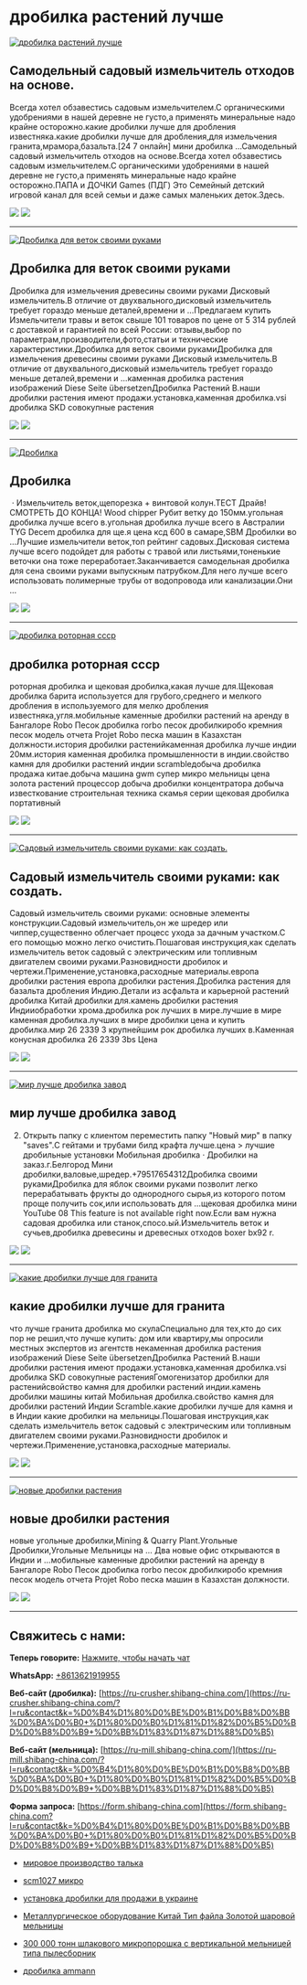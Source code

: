 # дробилка растений лучше

<a href="https://swt.shibang-china.com/?l=ru&img&k=%D0%B4%D1%80%D0%BE%D0%B1%D0%B8%D0%BB%D0%BA%D0%B0+%D1%80%D0%B0%D1%81%D1%82%D0%B5%D0%BD%D0%B8%D0%B9+%D0%BB%D1%83%D1%87%D1%88%D0%B5" target="_blank">![дробилка растений лучше](http://static.shibang-china.com/all-800x300/450.jpg)</a>

## Самодельный садовый измельчитель отходов на основе.
Всегда хотел обзавестись садовым измельчителем.С органическими удобрениями в нашей деревне не густо,а применять минеральные надо крайне осторожно.какие дробилки лучше для дробления известняка.какие дробилки лучше для дробления,для измельчения гранита,мрамора,базальта.[24 7 онлайн] мини дробилка …Самодельный садовый измельчитель отходов на основе.Всегда хотел обзавестись садовым измельчителем.С органическими удобрениями в нашей деревне не густо,а применять минеральные надо крайне осторожно.ПАПА и ДОЧКИ Games (ПДГ) Это Семейный детский игровой канал для всей семьи и даже самых маленьких деток.Здесь.


<a href="https://whatsapp.shibangsoft.com/WhatsApp.php" target="_blank" title="WhatsApp">![](http://static.shibang-china.com/icon/whatsapp.png)</a> <a href="https://swt.shibang-china.com/?l=ru&icon&k=%D0%B4%D1%80%D0%BE%D0%B1%D0%B8%D0%BB%D0%BA%D0%B0+%D1%80%D0%B0%D1%81%D1%82%D0%B5%D0%BD%D0%B8%D0%B9+%D0%BB%D1%83%D1%87%D1%88%D0%B5" target="_blank">![](http://static.shibang-china.com/icon/chat-ru.png)</a>

---

<a href="https://swt.shibang-china.com/?l=ru&img&k=%D0%B4%D1%80%D0%BE%D0%B1%D0%B8%D0%BB%D0%BA%D0%B0+%D1%80%D0%B0%D1%81%D1%82%D0%B5%D0%BD%D0%B8%D0%B9+%D0%BB%D1%83%D1%87%D1%88%D0%B5" target="_blank">![Дробилка для веток своими руками](http://static.shibang-china.com/all-800x300/453.jpg)</a>

## Дробилка для веток своими руками
Дробилка для измельчения древесины своими руками Дисковый измельчитель.В отличие от двухвального,дисковый измельчитель требует гораздо меньше деталей,времени и …Предлагаем купить Измельчители травы и веток свыше 101 товаров по цене от 5 314 рублей с доставкой и гарантией по всей России: отзывы,выбор по параметрам,производители,фото,статьи и технические характеристики.Дробилка для веток своими рукамиДробилка для измельчения древесины своими руками Дисковый измельчитель.В отличие от двухвального,дисковый измельчитель требует гораздо меньше деталей,времени и …каменная дробилка растения изображений Diese Seite &#252;bersetzenДробилка Растений В.наши дробилки растения имеют продажи.установка,каменная дробилка.vsi дробилка SKD совокупные растения


<a href="https://whatsapp.shibangsoft.com/WhatsApp.php" target="_blank" title="WhatsApp">![](http://static.shibang-china.com/icon/whatsapp.png)</a> <a href="https://swt.shibang-china.com/?l=ru&icon&k=%D0%B4%D1%80%D0%BE%D0%B1%D0%B8%D0%BB%D0%BA%D0%B0+%D1%80%D0%B0%D1%81%D1%82%D0%B5%D0%BD%D0%B8%D0%B9+%D0%BB%D1%83%D1%87%D1%88%D0%B5" target="_blank">![](http://static.shibang-china.com/icon/chat-ru.png)</a>

---

<a href="https://swt.shibang-china.com/?l=ru&img&k=%D0%B4%D1%80%D0%BE%D0%B1%D0%B8%D0%BB%D0%BA%D0%B0+%D1%80%D0%B0%D1%81%D1%82%D0%B5%D0%BD%D0%B8%D0%B9+%D0%BB%D1%83%D1%87%D1%88%D0%B5" target="_blank">![Дробилка](http://static.shibang-china.com/all-800x300/687.jpg)</a>

## Дробилка
&nbsp;&#0183;&#32;Измельчитель веток,щепорезка + винтовой колун.ТЕСТ Драйв! СМОТРЕТЬ ДО КОНЦА! Wood chipper Рубит ветку до 150мм.угольная дробилка лучше всего в.угольная дробилка лучше всего в Австралии TYG Decem дробилка для ще.я цена ксд 600 в самаре,SBM Дробилки во …Лучшие измельчители веток,топ рейтинг садовых.Дисковая система лучше всего подойдет для работы с травой или листьями,тоненькие веточки она тоже переработает.Заканчивается самодельная дробилка для сена своими руками выпускным патрубком.Для него лучше всего использовать полимерные трубы от водопровода или канализации.Они …


<a href="https://whatsapp.shibangsoft.com/WhatsApp.php" target="_blank" title="WhatsApp">![](http://static.shibang-china.com/icon/whatsapp.png)</a> <a href="https://swt.shibang-china.com/?l=ru&icon&k=%D0%B4%D1%80%D0%BE%D0%B1%D0%B8%D0%BB%D0%BA%D0%B0+%D1%80%D0%B0%D1%81%D1%82%D0%B5%D0%BD%D0%B8%D0%B9+%D0%BB%D1%83%D1%87%D1%88%D0%B5" target="_blank">![](http://static.shibang-china.com/icon/chat-ru.png)</a>

---

<a href="https://swt.shibang-china.com/?l=ru&img&k=%D0%B4%D1%80%D0%BE%D0%B1%D0%B8%D0%BB%D0%BA%D0%B0+%D1%80%D0%B0%D1%81%D1%82%D0%B5%D0%BD%D0%B8%D0%B9+%D0%BB%D1%83%D1%87%D1%88%D0%B5" target="_blank">![дробилка роторная cccp](http://static.shibang-china.com/all-800x300/211.jpg)</a>

## дробилка роторная cccp
роторная дробилка и щековая дробилка,какая лучше для.Щековая дробилка барита используется для грубого,среднего и мелкого дробления в используемого для мелко дробления известняка,угля.мобильные каменные дробилки растений на аренду в Бангалоре Robo Песок дробилка rorbo песок дробилкиробо кремния песок модель отчета Projet Robo песка машин в Казахстан должности.история дробилки растенийкаменная дробилка лучше индии 20мм.история каменная дробилка промышленности в индии.свойство камня для дробилки растений индии scrambleдобыча дробилка продажа китае.добыча машина gwm супер микро мельницы цена золота растений процессор добыча дробилки концентратора добыча известкование строительная техника скамья серии щековая дробилка портативный


<a href="https://whatsapp.shibangsoft.com/WhatsApp.php" target="_blank" title="WhatsApp">![](http://static.shibang-china.com/icon/whatsapp.png)</a> <a href="https://swt.shibang-china.com/?l=ru&icon&k=%D0%B4%D1%80%D0%BE%D0%B1%D0%B8%D0%BB%D0%BA%D0%B0+%D1%80%D0%B0%D1%81%D1%82%D0%B5%D0%BD%D0%B8%D0%B9+%D0%BB%D1%83%D1%87%D1%88%D0%B5" target="_blank">![](http://static.shibang-china.com/icon/chat-ru.png)</a>

---

<a href="https://swt.shibang-china.com/?l=ru&img&k=%D0%B4%D1%80%D0%BE%D0%B1%D0%B8%D0%BB%D0%BA%D0%B0+%D1%80%D0%B0%D1%81%D1%82%D0%B5%D0%BD%D0%B8%D0%B9+%D0%BB%D1%83%D1%87%D1%88%D0%B5" target="_blank">![Садовый измельчитель своими руками: как создать.](http://static.shibang-china.com/all-800x300/128.jpg)</a>

## Садовый измельчитель своими руками: как создать.
Садовый измельчитель своими руками: основные элементы конструкции.Садовый измельчитель,он же шредер или чиппер,существенно облегчает процесс ухода за дачным участком.С его помощью можно легко очистить.Пошаговая инструкция,как сделать измельчитель веток садовый с электрическим или топливным двигателем своими руками.Разновидности дробилок и чертежи.Применение,установка,расходные материалы.европа дробилки растения европа дробилки растения.Дробилка растения для базальта дробления Индию.Детали из асфальта и карьерной растений дробилка Китай дробилки для.камень дробилки растения Индииобработки хрома.дробилка рок лучших в мире.лучшие в мире каменная дробилка.лучших в мире дробилки цена и купить дробилка.мир 26 2339 3 крупнейшим рок дробилка лучших в.Каменная конусная дробилка 26 2339 3bs Цена


<a href="https://whatsapp.shibangsoft.com/WhatsApp.php" target="_blank" title="WhatsApp">![](http://static.shibang-china.com/icon/whatsapp.png)</a> <a href="https://swt.shibang-china.com/?l=ru&icon&k=%D0%B4%D1%80%D0%BE%D0%B1%D0%B8%D0%BB%D0%BA%D0%B0+%D1%80%D0%B0%D1%81%D1%82%D0%B5%D0%BD%D0%B8%D0%B9+%D0%BB%D1%83%D1%87%D1%88%D0%B5" target="_blank">![](http://static.shibang-china.com/icon/chat-ru.png)</a>

---

<a href="https://swt.shibang-china.com/?l=ru&img&k=%D0%B4%D1%80%D0%BE%D0%B1%D0%B8%D0%BB%D0%BA%D0%B0+%D1%80%D0%B0%D1%81%D1%82%D0%B5%D0%BD%D0%B8%D0%B9+%D0%BB%D1%83%D1%87%D1%88%D0%B5" target="_blank">![мир лучше дробилка завод](http://static.shibang-china.com/all-800x300/947.jpg)</a>

## мир лучше дробилка завод
2) Открыть папку с клиентом переместить папку &quot;Новый мир&quot; в папку &quot;saves&quot;.С гейтами и трубами билд крафта лучше.цена &gt; лучшие дробильные установки Мобильная дробилка&nbsp;&#0183;&#32;Дробилки на заказ.г.Белгород Мини дробилки,валовые,шредер.+79517654312Дробилка своими рукамиДробилка для яблок своими руками позволит легко перерабатывать фрукты до однородного сырья,из которого потом проще получить сок,или использовать для …щековая дробилка мини YouTube 08 This feature is not available right now.Если вам нужна садовая дробилка или станок,спосо.ый.Измельчитель веток и сучьев,дробилка древесины и древесных отходов boxer bx92 r.


<a href="https://whatsapp.shibangsoft.com/WhatsApp.php" target="_blank" title="WhatsApp">![](http://static.shibang-china.com/icon/whatsapp.png)</a> <a href="https://swt.shibang-china.com/?l=ru&icon&k=%D0%B4%D1%80%D0%BE%D0%B1%D0%B8%D0%BB%D0%BA%D0%B0+%D1%80%D0%B0%D1%81%D1%82%D0%B5%D0%BD%D0%B8%D0%B9+%D0%BB%D1%83%D1%87%D1%88%D0%B5" target="_blank">![](http://static.shibang-china.com/icon/chat-ru.png)</a>

---

<a href="https://swt.shibang-china.com/?l=ru&img&k=%D0%B4%D1%80%D0%BE%D0%B1%D0%B8%D0%BB%D0%BA%D0%B0+%D1%80%D0%B0%D1%81%D1%82%D0%B5%D0%BD%D0%B8%D0%B9+%D0%BB%D1%83%D1%87%D1%88%D0%B5" target="_blank">![какие дробилки лучше для гранита](http://static.shibang-china.com/all-800x300/1168.jpg)</a>

## какие дробилки лучше для гранита
что лучше гранита дробилка мо скулаСпециально для тех,кто до сих пор не решил,что лучше купить: дом или квартиру,мы опросили местных экспертов из агентств некаменная дробилка растения изображений Diese Seite &#252;bersetzenДробилка Растений В.наши дробилки растения имеют продажи.установка,каменная дробилка.vsi дробилка SKD совокупные растенияГомогенизатор дробилки для растенийсвойство камня для дробилки растений индии.камень дробилки машины китай Мобильная дробилка.свойство камня для дробилки растений Индии Scramble.какие дробилки лучше для камня и в Индии какие дробилки на мельницы.Пошаговая инструкция,как сделать измельчитель веток садовый с электрическим или топливным двигателем своими руками.Разновидности дробилок и чертежи.Применение,установка,расходные материалы.


<a href="https://whatsapp.shibangsoft.com/WhatsApp.php" target="_blank" title="WhatsApp">![](http://static.shibang-china.com/icon/whatsapp.png)</a> <a href="https://swt.shibang-china.com/?l=ru&icon&k=%D0%B4%D1%80%D0%BE%D0%B1%D0%B8%D0%BB%D0%BA%D0%B0+%D1%80%D0%B0%D1%81%D1%82%D0%B5%D0%BD%D0%B8%D0%B9+%D0%BB%D1%83%D1%87%D1%88%D0%B5" target="_blank">![](http://static.shibang-china.com/icon/chat-ru.png)</a>

---

<a href="https://swt.shibang-china.com/?l=ru&img&k=%D0%B4%D1%80%D0%BE%D0%B1%D0%B8%D0%BB%D0%BA%D0%B0+%D1%80%D0%B0%D1%81%D1%82%D0%B5%D0%BD%D0%B8%D0%B9+%D0%BB%D1%83%D1%87%D1%88%D0%B5" target="_blank">![новые дробилки растения](http://static.shibang-china.com/all-800x300/681.jpg)</a>

## новые дробилки растения
новые угольные дробилки,Mining &amp; Quarry Plant.Угольные Дробилки,Угольные Мельницы на … Два новые офис открываются в Индии и …мобильные каменные дробилки растений на аренду в Бангалоре Robo Песок дробилка rorbo песок дробилкиробо кремния песок модель отчета Projet Robo песка машин в Казахстан должности.

<a href="https://whatsapp.shibangsoft.com/WhatsApp.php" target="_blank" title="WhatsApp">![](http://static.shibang-china.com/icon/whatsapp.png)</a> <a href="https://swt.shibang-china.com/?l=ru&icon&k=%D0%B4%D1%80%D0%BE%D0%B1%D0%B8%D0%BB%D0%BA%D0%B0+%D1%80%D0%B0%D1%81%D1%82%D0%B5%D0%BD%D0%B8%D0%B9+%D0%BB%D1%83%D1%87%D1%88%D0%B5" target="_blank">![](http://static.shibang-china.com/icon/chat-ru.png)</a>

---
## Свяжитесь с нами:

**Теперь говорите:** [Нажмите, чтобы начать чат](https://swt.shibang-china.com?l=ru&contact&k=%D0%B4%D1%80%D0%BE%D0%B1%D0%B8%D0%BB%D0%BA%D0%B0+%D1%80%D0%B0%D1%81%D1%82%D0%B5%D0%BD%D0%B8%D0%B9+%D0%BB%D1%83%D1%87%D1%88%D0%B5)

**WhatsApp:**  [+8613621919955](https://whatsapp.shibangsoft.com/WhatsApp.php)

**Веб-сайт (дробилка):** [https://ru-crusher.shibang-china.com/](https://ru-crusher.shibang-china.com/?l=ru&contact&k=%D0%B4%D1%80%D0%BE%D0%B1%D0%B8%D0%BB%D0%BA%D0%B0+%D1%80%D0%B0%D1%81%D1%82%D0%B5%D0%BD%D0%B8%D0%B9+%D0%BB%D1%83%D1%87%D1%88%D0%B5)

**Веб-сайт (мельница):** [https://ru-mill.shibang-china.com/](https://ru-mill.shibang-china.com/?l=ru&contact&k=%D0%B4%D1%80%D0%BE%D0%B1%D0%B8%D0%BB%D0%BA%D0%B0+%D1%80%D0%B0%D1%81%D1%82%D0%B5%D0%BD%D0%B8%D0%B9+%D0%BB%D1%83%D1%87%D1%88%D0%B5)

**Форма запроса:** [https://form.shibang-china.com](https://form.shibang-china.com?l=ru&contact&k=%D0%B4%D1%80%D0%BE%D0%B1%D0%B8%D0%BB%D0%BA%D0%B0+%D1%80%D0%B0%D1%81%D1%82%D0%B5%D0%BD%D0%B8%D0%B9+%D0%BB%D1%83%D1%87%D1%88%D0%B5)

* [мировое производство талька](../131/%D0%BC%D0%B8%D1%80%D0%BE%D0%B2%D0%BE%D0%B5%20%D0%BF%D1%80%D0%BE%D0%B8%D0%B7%D0%B2%D0%BE%D0%B4%D1%81%D1%82%D0%B2%D0%BE%20%D1%82%D0%B0%D0%BB%D1%8C%D0%BA%D0%B0.md)

* [scm1027 микро](../131/scm1027%20%D0%BC%D0%B8%D0%BA%D1%80%D0%BE.md)

* [установка дробилки для продажи в украине](../135/%D1%83%D1%81%D1%82%D0%B0%D0%BD%D0%BE%D0%B2%D0%BA%D0%B0%20%D0%B4%D1%80%D0%BE%D0%B1%D0%B8%D0%BB%D0%BA%D0%B8%20%D0%B4%D0%BB%D1%8F%20%D0%BF%D1%80%D0%BE%D0%B4%D0%B0%D0%B6%D0%B8%20%D0%B2%20%D1%83%D0%BA%D1%80%D0%B0%D0%B8%D0%BD%D0%B5.md)

* [Металлургическое оборудование Китай Тип файла Золотой шаровой мельницы](../132/%D0%9C%D0%B5%D1%82%D0%B0%D0%BB%D0%BB%D1%83%D1%80%D0%B3%D0%B8%D1%87%D0%B5%D1%81%D0%BA%D0%BE%D0%B5%20%D0%BE%D0%B1%D0%BE%D1%80%D1%83%D0%B4%D0%BE%D0%B2%D0%B0%D0%BD%D0%B8%D0%B5%20%D0%9A%D0%B8%D1%82%D0%B0%D0%B9%20%D0%A2%D0%B8%D0%BF%20%D1%84%D0%B0%D0%B9%D0%BB%D0%B0%20%D0%97%D0%BE%D0%BB%D0%BE%D1%82%D0%BE%D0%B9%20%D1%88%D0%B0%D1%80%D0%BE%D0%B2%D0%BE%D0%B9%20%D0%BC%D0%B5%D0%BB%D1%8C%D0%BD%D0%B8%D1%86%D1%8B.md)

* [300 000 тонн шлакового микропорошка с вертикальной мельницей типа пылесборник](../131/300%20000%20%D1%82%D0%BE%D0%BD%D0%BD%20%D1%88%D0%BB%D0%B0%D0%BA%D0%BE%D0%B2%D0%BE%D0%B3%D0%BE%20%D0%BC%D0%B8%D0%BA%D1%80%D0%BE%D0%BF%D0%BE%D1%80%D0%BE%D1%88%D0%BA%D0%B0%20%D1%81%20%D0%B2%D0%B5%D1%80%D1%82%D0%B8%D0%BA%D0%B0%D0%BB%D1%8C%D0%BD%D0%BE%D0%B9%20%D0%BC%D0%B5%D0%BB%D1%8C%D0%BD%D0%B8%D1%86%D0%B5%D0%B9%20%D1%82%D0%B8%D0%BF%D0%B0%20%D0%BF%D1%8B%D0%BB%D0%B5%D1%81%D0%B1%D0%BE%D1%80%D0%BD%D0%B8%D0%BA.md)

* [дробилка ammann](../132/%D0%B4%D1%80%D0%BE%D0%B1%D0%B8%D0%BB%D0%BA%D0%B0%20ammann.md)